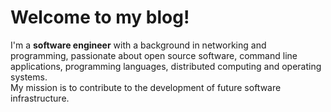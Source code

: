 # Welcome to my blog!

I'm a **software engineer** with a background in networking and programming, passionate about open source software, command line applications, programming languages, distributed computing and operating systems.  
My mission is to contribute to the development of future software infrastructure.
